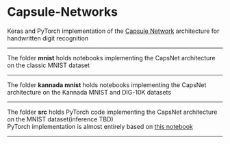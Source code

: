 # Capsule-Networks

Keras and PyTorch implementation of the [Capsule Network](https://arxiv.org/pdf/1710.09829.pdf) architecture for handwritten digit recognition

-------------------------------------------------------------------------------------------------------------------------------------------------------------------------------

The folder <b>mnist</b> holds notebooks implementing the CapsNet architecture on the classic MNIST dataset

-------------------------------------------------------------------------------------------------------------------------------------------------------------------------------

The folder <b>kannada mnist</b> holds notebooks implementing the CapsNet architecture on the Kannada MNIST and DIG-10K datasets

-------------------------------------------------------------------------------------------------------------------------------------------------------------------------------

The folder <b>src</b> holds PyTorch code implementing the CapsNet architecture on the MNIST dataset(inference TBD)<br>
PyTorch implementation is almost entirely based on [this notebook](https://github.com/cezannec/capsule_net_pytorch/blob/master/Capsule_Network.ipynb)

-------------------------------------------------------------------------------------------------------------------------------------------------------------------------------
